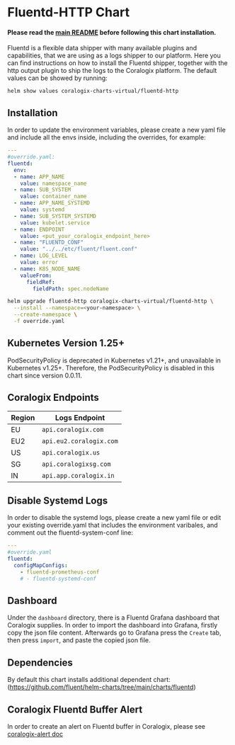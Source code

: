 # Fluentd-HTTP Chart
#### Please read the [main README](https://github.com/coralogix/telemetry-shippers/blob/master/README.md) before following this chart installation.

Fluentd is a flexible data shipper with many available plugins and capabilities, that we are using as a logs shipper to our platform.
Here you can find instructions on how to install the Fluentd shipper, together with the http output plugin to ship the logs to the Coralogix platform.
The default values can be showed by running:
```
helm show values coralogix-charts-virtual/fluentd-http
```

## Installation 
In order to update the environment variables, please create a new yaml file and include all the envs inside, including the overrides, for example:
```yaml
---
#override.yaml:
fluentd:
  env:
  - name: APP_NAME
    value: namespace_name
  - name: SUB_SYSTEM
    value: container_name
  - name: APP_NAME_SYSTEMD
    value: systemd
  - name: SUB_SYSTEM_SYSTEMD
    value: kubelet.service
  - name: ENDPOINT
    value: <put_your_coralogix_endpoint_here>
  - name: "FLUENTD_CONF"
    value: "../../etc/fluent/fluent.conf"
  - name: LOG_LEVEL
    value: error
  - name: K8S_NODE_NAME
    valueFrom:
      fieldRef:
        fieldPath: spec.nodeName
```

```bash
helm upgrade fluentd-http coralogix-charts-virtual/fluentd-http \
  --install --namespace=<your-namespace> \
  --create-namespace \
  -f override.yaml
```

## Kubernetes Version 1.25+
PodSecurityPolicy is deprecated in Kubernetes v1.21+, and unavailable in Kubernetes v1.25+.
Therefore, the PodSecurityPolicy is disabled in this chart since version 0.0.11.

## Coralogix Endpoints

| Region  | Logs Endpoint
|---------|------------------------------------------|
| EU      | `api.coralogix.com`                      |
| EU2     | `api.eu2.coralogix.com`                  |
| US      | `api.coralogix.us`                       |
| SG      | `api.coralogixsg.com`                    |
| IN      | `api.app.coralogix.in`                   |

## Disable Systemd Logs
In order to disable the systemd logs, please create a new yaml file or edit your existing override.yaml that includes the environment varibales, and comment out the fluentd-system-conf line:
```yaml
---
#override.yaml
fluentd:
  configMapConfigs:
    - fluentd-prometheus-conf
    # - fluentd-systemd-conf
```

## Dashboard
Under the `dashboard` directory, there is a Fluentd Grafana dashboard that Coralogix supplies.
In order to import the dashboard into Grafana, firstly copy the json file content.
Afterwards go to Grafana press the `Create` tab, then press `import`, and paste the copied json file.

## Dependencies
By default this chart installs additional dependent chart:
(https://github.com/fluent/helm-charts/tree/main/charts/fluentd)

## Coralogix Fluentd Buffer Alert
In order to create an alert on Fluentd buffer in Coralogix, please see [coralogix-alert doc](https://github.com/coralogix/telemetry-shippers/blob/master/logs/fluentd/docs/coralogix-alerts.md) 
